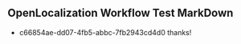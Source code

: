 ## OpenLocalization Workflow Test MarkDown
* c66854ae-dd07-4fb5-abbc-7fb2943cd4d0 
thanks!<!--HONumber=Mar16_HO4-->
